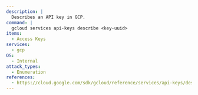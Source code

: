 ```yaml
---
description: |
  Describes an API key in GCP.
command: |
  gcloud services api-keys describe <key-uuid>
items:
  - Access Keys
services:
  - gcp
OS:
  - Internal
attack_types:
  - Enumeration
references:
  - https://cloud.google.com/sdk/gcloud/reference/services/api-keys/describe
---
```


